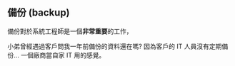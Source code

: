 ## 備份 (backup)

備份對於系統工程師是一個**非常重要**的工作，


小弟曾經遇過客戶問我一年前備份的資料還在嗎? 因為客戶的 IT 人員沒有定期備份... 一個廠商當自家 IT 用的感覺。
